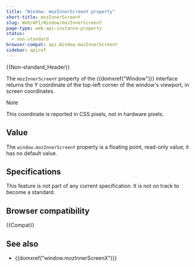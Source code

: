 ```yaml
---
title: "Window: mozInnerScreenY property"
short-title: mozInnerScreenY
slug: Web/API/Window/mozInnerScreenY
page-type: web-api-instance-property
status:
  - non-standard
browser-compat: api.Window.mozInnerScreenY
sidebar: apiref
---
```


{{Non-standard_Header}}

The `mozInnerScreenY` property of the {{domxref("Window")}} interface returns the Y coordinate of the top-left corner of the window's viewport, in screen
coordinates.

> [!NOTE]
> This coordinate is reported in CSS pixels, not in hardware pixels.

## Value

The `window.mozInnerScreenY` property is a floating point, read-only value; it has no default value.

## Specifications

This feature is not part of any current specification. It is not on track to become a standard.

## Browser compatibility

{{Compat}}

## See also

- {{domxref("window.mozInnerScreenX")}}
